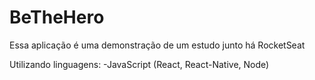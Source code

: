 # BeTheHero

Essa aplicação é uma demonstração de um estudo junto há RocketSeat

Utilizando linguagens:
-JavaScript (React, React-Native, Node)
